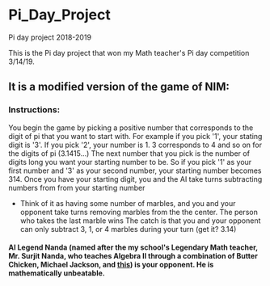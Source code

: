 # Pi_Day_Project
Pi day project 2018-2019

This is the Pi day project that won my Math teacher's Pi day competition 3/14/19.

## It is a modified version of the game of NIM:
### Instructions:
You begin the game by picking a positive number that corresponds to the digit of pi that you want to start with.
For example if you pick '1', your stating digit is '3'. If you pick '2', your number is 1. 3 corresponds to 4 and so on for the digits of pi (3.1415...)
The next number that you pick is the number of digits long you want your starting number to be. So if you pick '1' as your first number and '3' as your second number, your starting number becomes 314.
Once you have your starting digit, you and the AI take turns subtracting numbers from from your starting number
* Think of it as having some number of marbles, and you and your opponent take turns removing marbles from the the center. The person who takes the last marble wins
The catch is that you and your opponent can only subtract 3, 1, or 4 marbles during your turn (get it? 3.14)

#### AI Legend Nanda (named after the my school's Legendary Math teacher, Mr. Surjit Nanda, who teaches Algebra II through a combination of Butter Chicken, Michael Jackson, and [this](https://www.youtube.com/watch?v=vTIIMJ9tUc8)) is your opponent. He is mathematically unbeatable.
